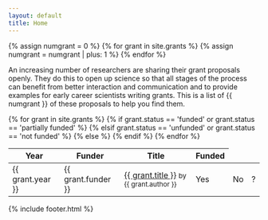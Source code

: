 ```yaml
---
layout: default
title: Home
---
```


{% assign numgrant = 0 %}
{% for grant in site.grants %}
  {% assign numgrant = numgrant | plus: 1 %}
{% endfor %}

An increasing number of researchers are sharing their grant proposals
openly. They do this to open up science so that all stages of the process can
benefit from better interaction and communication and to provide examples for
early career scientists writing grants. This is a list of {{ numgrant }} of
these proposals to help you find them.


<table id='main_table'>
  <thead>
  <tr>
    <th>Year</th>
    <th>Funder</th>
    <th>Title</th>
    <th>Funded</th>
  </tr>
  </thead>

  <tbody>
{% for grant in site.grants %}
  <tr>
    <td>{{ grant.year }}</td>
	<td>{{ grant.funder }}</td>
	<td><a href="{{ grant.url }}">{{ grant.title }}</a> <small> by {{ grant.author }}</small></td>
	{% if grant.status == 'funded' or grant.status == 'partially funded' %}
	  <td>Yes</td>
	{% elsif grant.status == 'unfunded' or grant.status == 'not funded' %}
	  <td>No</td>
	{% else %}
	  <td>?</td>
	{% endif %}
  </tr>
{% endfor %}
  </tbody>
</table>

{% include footer.html %}
